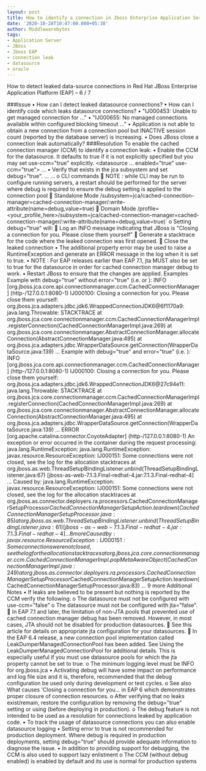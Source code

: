 ```yaml
---
layout: post
title: How to identify a connection in Jboss Enterprise Application Server ?
date: '2020-10-28T10:47:00.000+05:30'
author: Middlewarebytes
tags:
- Application Server
- JBoss
- Jboss EAP
- connection leak
- datasource
- oracle
---
```



How to detect leaked data-source connections in Red Hat JBoss Enterprise Application Platform (EAP) – 6 / 7 

###Issue
•	How can I detect leaked datasource connections?
•	How can I identify code which leaks datasource connections?
•	"IJ000453: Unable to get managed connection for ..."
•	"IJ000655: No managed connections available within configured blocking timeout ..."
•	Application is not able to obtain a new connection from a connection pool but INACTIVE session count (reported by the database server) is increasing.
•	Does JBoss close a connection leak automatically?
###Resolution
To enable the cached connection manager (CCM) to identify a connection leak:
•	Enable the CCM for the datasource. It defaults to true if it is not explicitly specified but you may set use-ccm="true" explicitly.
    <subsystem xmlns="urn:jboss:domain:datasources:1.1">
       <datasources>
          <datasource ... enabled="true" use-ccm="true">
             ...
          </datasource>
       </datasources>
    </subsystem>
•	Verify that <cached-connection-manager> exists in the jca subsystem and set debug="true".
       <subsystem xmlns="urn:jboss:domain:jca:1.1">
          ...
          <cached-connection-manager debug="true" error="false"/>
          ...
       </subsystem>
o	CLI commands
	NOTE : while CLI may be run to configure running servers, a restart should be performed for the server where debug is required to ensure the debug setting is applied to the connection pool
	Standalone Mode
/subsystem=jca/cached-connection-manager=cached-connection-manager/:write-attribute(name=debug,value=true)
	Domain Mode
/profile=<your_profile_here>/subsystem=jca/cached-connection-manager=cached-connection-manager/:write-attribute(name=debug,value=true)`
o	Setting debug="true" will:
	Log an INFO message indicating that JBoss is "Closing a connection for you. Please close them yourself"
	Generate a stacktrace for the code where the leaked connection was first opened.
	Close the leaked connection
•	The additional property error may be used to raise a RuntimeException and generate an ERROR message in the log when it is set to true.
•	NOTE : For EAP releases earlier than EAP 7.1, jta MUST also be set to true for the datasource in order for cached connection manager debug to work.
•	Restart JBoss to ensure that the changes are applied.
Examples
Example with debug="true" without error="true" (i.e. <cached-connection-manager debug="true" /> or <cached-connection-manager debug="true" error="false" />):
INFO  [org.jboss.jca.core.api.connectionmanager.ccm.CachedConnectionManager] (http-/127.0.0.1:8080-1) IJ000100: Closing a connection for you. Please close them yourself: org.jboss.jca.adapters.jdbc.jdk6.WrappedConnectionJDK6@6f1170a9: java.lang.Throwable: STACKTRACE
    at org.jboss.jca.core.connectionmanager.ccm.CachedConnectionManagerImpl.registerConnection(CachedConnectionManagerImpl.java:269)
    at org.jboss.jca.core.connectionmanager.AbstractConnectionManager.allocateConnection(AbstractConnectionManager.java:495)
    at org.jboss.jca.adapters.jdbc.WrapperDataSource.getConnection(WrapperDataSource.java:139)
        ...
Example with debug="true" and error="true" (i.e. <cached-connection-manager debug="true" error="true"/>):
INFO  [org.jboss.jca.core.api.connectionmanager.ccm.CachedConnectionManager] (http-/127.0.0.1:8080-1) IJ000100: Closing a connection for you. Please close them yourself: org.jboss.jca.adapters.jdbc.jdk6.WrappedConnectionJDK6@27c94e11: java.lang.Throwable: STACKTRACE
    at org.jboss.jca.core.connectionmanager.ccm.CachedConnectionManagerImpl.registerConnection(CachedConnectionManagerImpl.java:269)
    at org.jboss.jca.core.connectionmanager.AbstractConnectionManager.allocateConnection(AbstractConnectionManager.java:495)
    at org.jboss.jca.adapters.jdbc.WrapperDataSource.getConnection(WrapperDataSource.java:139)
        ...
ERROR [org.apache.catalina.connector.CoyoteAdapter] (http-/127.0.0.1:8080-1) An exception or error occurred in the container during the request processing: java.lang.RuntimeException: java.lang.RuntimeException: javax.resource.ResourceException: IJ000151: Some connections were not closed, see the log for the allocation stacktraces
    at org.jboss.as.web.ThreadSetupBindingListener.unbind(ThreadSetupBindingListener.java:67) [jboss-as-web-7.1.3.Final-redhat-4.jar:7.1.3.Final-redhat-4]
        ...
Caused by: java.lang.RuntimeException: javax.resource.ResourceException: IJ000151: Some connections were not closed, see the log for the allocation stacktraces
    at org.jboss.as.connector.deployers.ra.processors.CachedConnectionManagerSetupProcessor$CachedConnectionManagerSetupAction.teardown(CachedConnectionManagerSetupProcessor.java:85)
    at org.jboss.as.web.ThreadSetupBindingListener.unbind(ThreadSetupBindingListener.java:61) [jboss-as-web-7.1.3.Final-redhat-4.jar:7.1.3.Final-redhat-4]
    ... 8 more
Caused by: javax.resource.ResourceException: IJ000151: Some connections were not closed, see the log for the allocation stacktraces
    at org.jboss.jca.core.connectionmanager.ccm.CachedConnectionManagerImpl.popMetaAwareObject(CachedConnectionManagerImpl.java:249)
    at org.jboss.as.connector.deployers.ra.processors.CachedConnectionManagerSetupProcessor$CachedConnectionManagerSetupAction.teardown(CachedConnectionManagerSetupProcessor.java:83)
    ... 9 more
Additional Notes
•	If leaks are believed to be present but nothing is reported by the CCM verify the following:
o	The datasource must not be configured with use-ccm="false"
o	The datasource must not be configured with jta="false".
	In EAP 7.1 and later, the limitation of non-JTA pools that prevented use of cached connection manager debug has been removed. However, in most cases, JTA should not be disabled for production datasources.
	See this article for details on appropriate jta configuration for your datasources.
	In the EAP 6.4 release, a new connection pool implementation called LeakDumperManagedConnectionPool has been added. See Using the LeakDumperManagedConnectionPool for additional details. This is especially useful if you must use datasource pools for which the jta property cannot be set to true.
o	The minimum logging level must be INFO for org.jboss.jca
•	Activating debug will have some impact on performance and log file size and it is, therefore, recommended that the debug configuration be used only during development or test cycles.
o	See also What causes 'Closing a connection for you... in EAP 6 which demonstrates proper closure of connection resources.
o	After verifying that no leaks exist/remain, restore the configuration by removing the debug="true" setting or using <cached-connection-manager debug="false"/> (before deploying in production).
o	The debug feature is not intended to be used as a resolution for connections leaked by application code.
•	To track the usage of datasource connections you can also enable datasource logging
•	Setting error to true is not recommended for production deployment. Where debug is required in production deployments, setting debug="true" should provide adequate information to diagnose the issue.
•	In addition to providing support for debugging, the CCM is also used to support lazy enlistment
o	The CCM (without debug enabled) is enabled by default and its use is normal for production systems

